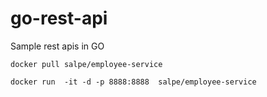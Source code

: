 # go-rest-api
Sample rest apis in GO

~~~
docker pull salpe/employee-service

docker run  -it -d -p 8888:8888  salpe/employee-service

~~~
